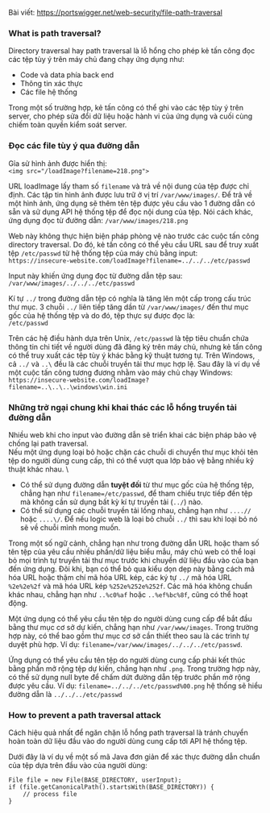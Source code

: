Bài viết: https://portswigger.net/web-security/file-path-traversal


### What is path traversal?

Directory traversal hay path traversal là lỗ hổng cho phép kẻ tấn công đọc các tệp tùy ý trên máy chủ đang chạy ứng dụng như: 
- Code và data phía back end
- Thông tin xác thực
- Các file hệ thống

Trong một số trường hợp, kẻ tấn công có thể ghi vào các tệp tùy ý trên server, cho phép sửa đổi dữ liệu hoặc hành vi của ứng dụng và cuối cùng chiếm toàn quyền kiểm soát server.

### Đọc các file tùy ý qua đường dẫn

Gỉa sử hình ảnh được hiển thị: \
```<img src="/loadImage?filename=218.png">```

URL loadImage lấy tham số `filename` và trả về nội dung của tệp được chỉ định. Các tập tin hình ảnh được lưu trữ ở vị trí ```/var/www/images/```. Để trả về một hình ảnh, ứng dụng sẽ thêm tên tệp được yêu cầu vào 1 đường dẫn có sẵn và sử dụng API hệ thống tệp để đọc nội dung của tệp. Nói cách khác, ứng dụng đọc từ đường dẫn:
`/var/www/images/218.png`

Web này không thực hiện biện pháp phòng vệ nào trước các cuộc tấn công directory traversal. Do đó, kẻ tấn công có thể yêu cầu URL sau để truy xuất tệp `/etc/passwd` từ hệ thống tệp của máy chủ bằng input: \
`https://insecure-website.com/loadImage?filename=../../../etc/passwd`

Input này khiến ứng dụng đọc từ đường dẫn tệp sau:
`/var/www/images/../../../etc/passwd`

Kí tự `../` trong đường dẫn tệp có nghĩa là tăng lên một cấp trong cấu trúc thư mục. 3 chuỗi `../` liên tiếp tăng dần từ `/var/www/images/` đến thư mục gốc của hệ thống tệp và do đó, tệp thực sự được đọc là: \
`/etc/passwd`

Trên các hệ điều hành dựa trên Unix, `/etc/passwd` là tệp tiêu chuẩn chứa thông tin chi tiết về người dùng đã đăng ký trên máy chủ, nhưng kẻ tấn công có thể truy xuất các tệp tùy ý khác bằng kỹ thuật tương tự. Trên Windows, cả `../` và `..\` đều là các chuỗi truyền tải thư mục hợp lệ. Sau đây là ví dụ về một cuộc tấn công tương đương nhằm vào máy chủ chạy Windows: \
`https://insecure-website.com/loadImage?filename=..\..\..\windows\win.ini`

### Những trở ngại chung khi khai thác các lỗ hổng truyền tải đường dẫn

Nhiều web khi cho input vào đường dẫn sẽ triển khai các biện pháp bảo vệ chống lại path traversal. \
Nếu một ứng dụng loại bỏ hoặc chặn các chuỗi di chuyển thư mục khỏi tên tệp do người dùng cung cấp, thì có thể vượt qua lớp bảo vệ bằng nhiều kỹ thuật khác nhau. \
- Có thể sử dụng đường dẫn **tuyệt đối** từ thư mục gốc của hệ thống tệp, chẳng hạn như `filename=/etc/passwd`, để tham chiếu trực tiếp đến tệp mà không cần sử dụng bất kỳ kí tự truyền tải (`../`) nào.
- Có thể sử dụng các chuỗi truyền tải lồng nhau, chẳng hạn như `....//` hoặc `....\/`. Để nếu logic web là loại bỏ chuỗi `../` thì sau khi loại bỏ nó sẽ về chuỗi mình mong muốn.

Trong một số ngữ cảnh, chẳng hạn như trong đường dẫn URL hoặc tham số tên tệp của yêu cầu nhiều phần/dữ liệu biểu mẫu, máy chủ web có thể loại bỏ mọi trình tự truyền tải thư mục trước khi chuyển dữ liệu đầu vào của bạn đến ứng dụng. Đôi khi, bạn có thể bỏ qua kiểu dọn dẹp này bằng cách mã hóa URL hoặc thậm chí mã hóa URL kép, các ký tự `../` mã hóa URL `%2e%2e%2f` và mã hóa URL kép `%252e%252e%252f`. Các mã hóa không chuẩn khác nhau, chẳng hạn như `..%c0%af` hoặc `..%ef%bc%8f`, cũng có thể hoạt động.

Một ứng dụng có thể yêu cầu tên tệp do người dùng cung cấp để bắt đầu bằng thư mục cơ sở dự kiến, chẳng hạn như `/var/www/images`. Trong trường hợp này, có thể bao gồm thư mục cơ sở cần thiết theo sau là các trình tự duyệt phù hợp. Ví dụ: `filename=/var/www/images/../../../etc/passwd`.

Ứng dụng có thể yêu cầu tên tệp do người dùng cung cấp phải kết thúc bằng phần mở rộng tệp dự kiến, chẳng hạn như `.png`. Trong trường hợp này, có thể sử dụng null byte để chấm dứt đường dẫn tệp trước phần mở rộng được yêu cầu. Ví dụ:  `filename=../../../etc/passwd%00.png` hệ thống sẽ hiểu đường dẫn là `../../../etc/passwd`

### How to prevent a path traversal attack

Cách hiệu quả nhất để ngăn chặn lỗ hổng path traversal là tránh chuyển hoàn toàn dữ liệu đầu vào do người dùng cung cấp tới API hệ thống tệp.

Dưới đây là ví dụ về một số mã Java đơn giản để xác thực đường dẫn chuẩn của tệp dựa trên đầu vào của người dùng:
```
File file = new File(BASE_DIRECTORY, userInput);
if (file.getCanonicalPath().startsWith(BASE_DIRECTORY)) {
    // process file
}
```